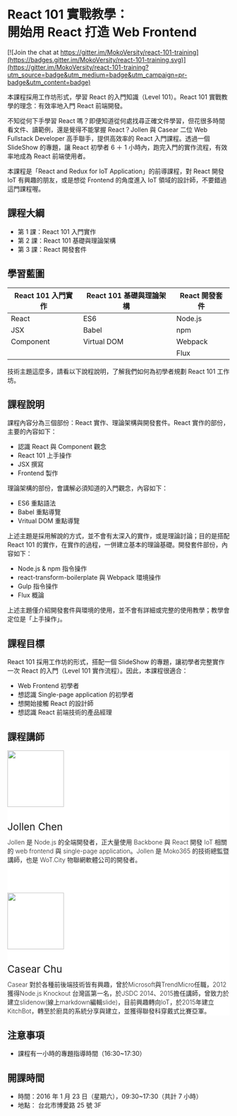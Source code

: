 
<h1 class="hide">React 101 實戰教學：<br />開始用 React 打造 Web Frontend</h1>

[![Join the chat at https://gitter.im/MokoVersity/react-101-training](https://badges.gitter.im/MokoVersity/react-101-training.svg)](https://gitter.im/MokoVersity/react-101-training?utm_source=badge&utm_medium=badge&utm_campaign=pr-badge&utm_content=badge)

本課程採用工作坊形式，學習 React 的入門知識（Level 101）。React 101 實戰教學的理念：有效率地入門 React 前端開發。

不知從何下手學習 React 嗎？即便知道從何處找尋正確文件學習，但花很多時間看文件、讀範例，還是覺得不能掌握 React？Jollen 與 Casear 二位 Web Fullstack Developer 高手聯手，提供高效率的 React 入門課程。透過一個 SlideShow 的專題，讓 React 初學者 6 ＋ 1 小時內，跑完入門的實作流程，有效率地成為 React 前端使用者。

本課程是「React and Redux for IoT Application」的前導課程，對 React 開發 IoT 有興趣的朋友，或是想從 Frontend 的角度進入 IoT 領域的設計師，不要錯過這門課程喔。

## 課程大綱

* 第 1 課：React 101 入門實作
* 第 2 課：React 101 基礎與理論架構
* 第 3 課：React 開發套件

## 學習藍圖

| React 101 入門實作 | React 101 基礎與理論架構  | React 開發套件 |
| ------------------ | ------------------------- | ------------- |
| React              | ES6                       | Node.js       |
| JSX                | Babel                     | npm           |
| Component          | Virtual DOM               | Webpack       |
|                    |                           | Flux          |

技術主題這麼多，請看以下說程說明，了解我們如何為初學者規劃 React 101 工作坊。

## 課程說明

課程內容分為三個部份：React 實作、理論架構與開發套件。React 實作的部份，主要的內容如下：

* 認識 React 與 Component 觀念
* React 101 上手操作
* JSX 撰寫
* Frontend 製作

理論架構的部份，會講解必須知道的入門觀念，內容如下：

* ES6 重點語法
* Babel 重點導覽
* Vritual DOM 重點導覽

上述主題是採用解說的方式，並不會有太深入的實作，或是理論討論；目的是搭配 React 101 的實作，在實作的過程，一併建立基本的理論基礎。開發套件部份，內容如下：

* Node.js & npm 指令操作
* react-transform-boilerplate 與 Webpack 環境操作
* Gulp 指令操作
* Flux 概論

上述主題僅介紹開發套件與環境的使用，並不會有詳細或完整的使用教學；教學會定位是「上手操作」。

## 課程目標

React 101 採用工作坊的形式，搭配一個 SlideShow 的專題，讓初學者完整實作一次 React 的入門（Level 101 實作流程）。因此，本課程很適合：

* Web Frontend 初學者
* 想認識 Single-page application 的初學者
* 想開始接觸 React 的設計師
* 想認識 React 前端技術的產品經理

## 課程講師

<section style="background: #fff;">
  <div style="padding-bottom: 0px; padding-bottom: 0px;" class="container">
    <div class="row">
      <div class="col-md-2 text-left"><img src="https://avatars1.githubusercontent.com/u/1126021?v=3&s=400" width="128" height="128" class="img-circle img-responsive"></div>
      <div class="col-md-10">
        <h3 style="font-weight: 400; font-size: 1.6em; ">Jollen Chen</h3>
        <p style="font-weight: 300; color: #222; margin-top: -12px;">Jollen 是 Node.js 的全端開發者，正大量使用 Backbone 與 React 開發 IoT 相關的 web frontend 與 single-page application。Jollen 是 Moko365 的技術總監暨講師，也是 WoT.City 物聯網軟體公司的開發者。</p>
      </div>
    </div>
    <div class="row" style="margin-top: 65px;">
      <div class="col-md-2"><img src="https://avatars0.githubusercontent.com/u/2017447?v=3&amp;s=460" width="128" height="128" class="img-circle img-responsive"></div>
      <div class="col-md-10 text-left">
        <h3 style="font-weight: 400; font-size: 1.6em; ">Casear Chu</h3>
        <p style="font-weight: 300; color: #222; margin-top: -12px;">Casear 對於各種前後端技術皆有興趣，曾於Microsoft與TrendMicro任職，2012 獲得Node.js Knockout 台灣區第一名，於JSDC 2014、2015擔任講師，曾致力於建立slidenow(線上markdown編輯slide)，目前興趣轉向IoT，於2015年建立KitchBot，轉至於廚具的系統分享與建立，並獲得聯發科穿戴式比賽亞軍。</p>
      </div>
    </div>
  </div>
</section>

## 注意事項

* 課程有一小時的專題指導時間（16:30~17:30）

## 開課時間

* 時間：2016 年 1 月 23 日（星期六），09:30~17:30（共計 7 小時）
* 地點： 台北市博愛路 25 號 3F

